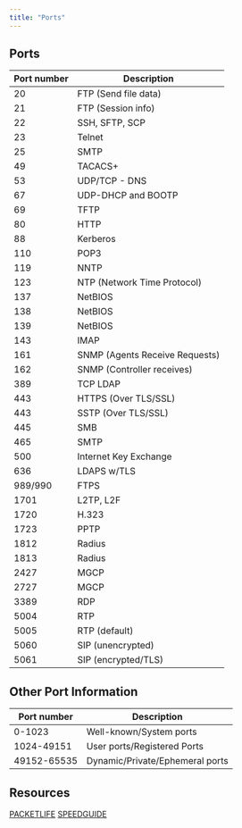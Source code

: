 ```yaml
---
title: "Ports"
---
```


## Ports

| Port number | Description                    |
|-------------|--------------------------------|
| 20          | FTP (Send file data)           |
| 21          | FTP (Session info)             |
| 22          | SSH, SFTP, SCP                 |
| 23          | Telnet                         |
| 25          | SMTP                           |
| 49          | TACACS+                        |
| 53          | UDP/TCP - DNS                  |
| 67          | UDP-DHCP and BOOTP             |
| 69          | TFTP                           |
| 80          | HTTP                           |
| 88          | Kerberos                       |
| 110         | POP3                           |
| 119         | NNTP                           |
| 123         | NTP (Network Time Protocol)    |
| 137         | NetBIOS                        |
| 138         | NetBIOS                        |
| 139         | NetBIOS                        |
| 143         | IMAP                           |
| 161         | SNMP (Agents Receive Requests) |
| 162         | SNMP (Controller receives)     |
| 389         | TCP LDAP                       |
| 443         | HTTPS (Over TLS/SSL)           |
| 443         | SSTP (Over TLS/SSL)            |
| 445         | SMB                            |
| 465         | SMTP                           |
| 500         | Internet Key Exchange          |
| 636         | LDAPS w/TLS                    |
| 989/990     | FTPS                           |
| 1701        | L2TP, L2F                      |
| 1720        | H.323                          |
| 1723        | PPTP                           |
| 1812        | Radius                         |
| 1813        | Radius                         |
| 2427        | MGCP                           |
| 2727        | MGCP                           |
| 3389        | RDP                            |
| 5004        | RTP                            |
| 5005        | RTP (default)                  |
| 5060        | SIP (unencrypted)              |
| 5061        | SIP (encrypted/TLS)            |

## Other Port Information
| Port number | Description                    |
|-------------|--------------------------------|
| 0-1023      | Well-known/System ports        |
| 1024-49151  | User ports/Registered Ports    |
| 49152-65535 | Dynamic/Private/Ephemeral ports|

## Resources
[PACKETLIFE](https://packetlife.net/media/library/23/common_ports.pdf)
[SPEEDGUIDE](https://www.speedguide.net/ports.php)
